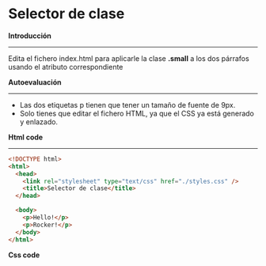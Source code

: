 # Selector de clase

**Introducción**

---

Edita el fichero index.html para aplicarle la clase **.small** a los dos párrafos usando el atributo correspondiente

**Autoevaluación**

---

- Las dos etiquetas p tienen que tener un tamaño de fuente de 9px.
- Solo tienes que editar el fichero HTML, ya que el CSS ya está generado y enlazado.

**Html code**

---

```html
<!DOCTYPE html>
<html>
  <head>
    <link rel="stylesheet" type="text/css" href="./styles.css" />
    <title>Selector de clase</title>
  </head>

  <body>
    <p>Hello!</p>
    <p>Rocker!</p>
  </body>
</html>
```

**Css code**
